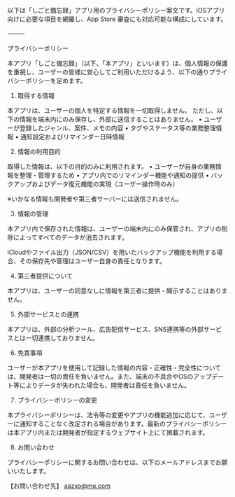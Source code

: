 以下は「しごと備忘録」アプリ用のプライバシーポリシー案文です。iOSアプリ向けに必要な項目を網羅し、App Store 審査にも対応可能な構成にしています。

⸻

プライバシーポリシー

本アプリ「しごと備忘録」（以下、「本アプリ」といいます）は、個人情報の保護を重視し、ユーザーの皆様に安心してご利用いただけるよう、以下の通りプライバシーポリシーを定めます。

1. 取得する情報

本アプリは、ユーザーの個人を特定する情報を一切取得しません。
ただし、以下の情報を端末内にのみ保存し、外部に送信することはありません。
	•	ユーザーが登録したジャンル、案件、メモの内容
	•	タグやステータス等の業務整理情報
	•	通知設定およびリマインダー日時情報

2. 情報の利用目的

取得した情報は、以下の目的のみに利用されます。
	•	ユーザーが自身の業務情報を整理・管理するため
	•	アプリ内でのリマインダー機能や通知の提供
	•	バックアップおよびデータ復元機能の実現（ユーザー操作時のみ）

※いかなる情報も開発者や第三者サーバーには送信されません。

3. 情報の管理

本アプリ内で保存された情報は、ユーザーの端末内にのみ保管され、アプリの削除によってすべてのデータが消去されます。

iCloudやファイル出力（JSON/CSV）を用いたバックアップ機能を利用する場合、その保存先や管理はユーザー自身の責任となります。

4. 第三者提供について

本アプリは、ユーザーの同意なしに情報を第三者に提供・開示することはありません。

5. 外部サービスとの連携

本アプリは、外部の分析ツール、広告配信サービス、SNS連携等の外部サービスとは一切連携しておりません。

6. 免責事項

ユーザーが本アプリを使用して記録した情報の内容・正確性・完全性については、開発者は一切の責任を負いません。また、端末の不具合やOSのアップデート等によりデータが失われた場合も、開発者は責任を負いません。

7. プライバシーポリシーの変更

本プライバシーポリシーは、法令等の変更やアプリの機能追加に応じて、ユーザーに通知することなく改定される場合があります。最新のプライバシーポリシーは本アプリ内または開発者が指定するウェブサイト上にて掲載されます。

8. お問い合わせ

プライバシーポリシーに関するお問い合わせは、以下のメールアドレスまでお願いいたします。

【お問い合わせ先】
aazxo@me.com
